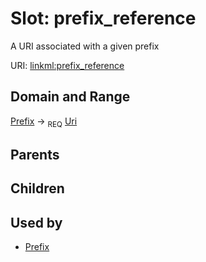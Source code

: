 
# Slot: prefix_reference


A URI associated with a given prefix

URI: [linkml:prefix_reference](https://w3id.org/linkml/prefix_reference)


## Domain and Range

[Prefix](Prefix.md) &#8594;  <sub>REQ</sub> [Uri](types/Uri.md)

## Parents


## Children


## Used by

 * [Prefix](Prefix.md)
